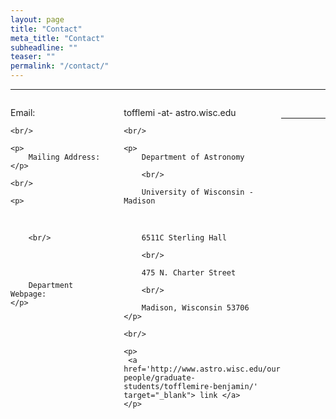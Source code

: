 ```yaml
---
layout: page
title: "Contact"
meta_title: "Contact"
subheadline: ""
teaser: ""
permalink: "/contact/"
---
```

<hr>

<div style='float:left; width:30%'>
    <p>
        Email:
    </p>
    
    <br/>
    
    <p>
        Mailing Address:
    </p>
    
    <br/>
    
    <p>
        <br/>
        
        <br/>
        
        <br/>
        
        <br/>
        
        Department Webpage:
    </p>
</div>

<div style='float:left; width:50%; margin-left:30px'>
    <p>
        tofflemi -at- astro.wisc.edu
    </p>
    
    <br/>
    
    <p>
        Department of Astronomy
        
        <br/>
        
        University of Wisconsin - Madison
        
        <br/>
        
        6511C Sterling Hall 
        
        <br/>
        
        475 N. Charter Street
        
        <br/>
        
        Madison, Wisconsin 53706 
    </p>
    
    <br/>
    
    <p>
     <a href='http://www.astro.wisc.edu/our-people/graduate-students/tofflemire-benjamin/' target="_blank"> link </a>
    </p>
</div>

<br/>

<hr>
